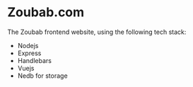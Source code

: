 # Zoubab.com

The Zoubab frontend website, using the following tech stack:
  - Nodejs
  - Express
  - Handlebars
  - Vuejs
  - Nedb for storage

